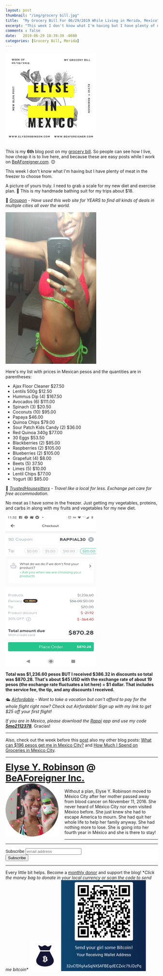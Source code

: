 ```yaml
---
layout: post
thumbnail: "/img/grocery bill.jpg"
title:  "My Grocery Bill For 06/29/2019 While Living in Merida, Mexico"
excerpt: "This week I don't know what I'm having but I have plenty of meat in the freezer to choose from."
comments : false
date:   2019-06-29 18:39:39 -0600
categories: [Grocery Bill, Merida]
---
```


<img src="/img/grocery bill.jpg" width="300" height="300" alt="Grocery Bill">

This is my <strong>6th</strong> blog post on my <a href="https://elyserobinson.com/grocery-bill-june-15" target="_blank">grocery bill</a>. So people can see how I live, how cheap it is to live here, and because these are easy posts while I work on <a href="http://www.beaforeigner.com" target="_blank">BeAForeigner.com</a>. 😊

This week I don't know what I'm having but I have plenty of meat in the freezer to choose from.

A picture of yours truly. I need to grab a scale for my new diet and exercise plan. 🧐 This is my handmade bathing suit for my trips about $18.

🗿 <i><a href="https://www.groupon.com/visitor_referral/h/ee4bce1e-84de-4387-a735-d59d04539960" target="_blank">Groupon</a> - Have used this web site for YEARS to find all kinds of deals in multiple cities all over the world.</i><br>

<img src="/img/me bathing suit.jpg" alt="" width="300" height="500">

Here's my list with prices in Mexican pesos and the quantities are in parentheses:
<ul>
	<li>Ajax Floor Cleaner $27.50</li>
	<li>Lentils 500g $12.50</li>
	<li>Hummus Dip (4) $167.50</li>
	<li>Avocados (6) $111.00</li>
	<li>Spinach (3) $20.50</li>
	<li>Coconuts (10) $95.00</li>
	<li>Papaya $46.00</li>
	<li>Quinoa Chips $79.00</li>
	<li>Sour Patch Kids Candy (2) $36.00</li>
	<li>Red Quinoa 340g $77.00</li>
	<li>30 Eggs $53.50</li>
	<li>Blackberries (2) $85.00</li>
	<li>Raspberries (2) $105.00</li>
	<li>Blueberries (2) $105.00</li>
	<li>Grapefuit (4) $8.00</li>
	<li>Beets (5) 37.50</li>
	<li>Limes (5) $10.00</li>
	<li>Lentil Chips $77.00</li>
	<li>Yogurt (8) $85.00</li>
</ul>

📆 <i><a href="https://www.awin1.com/awclick.php?gid=379678&mid=5759&awinaffid=323811&linkid=2562126&clickref=" target="_blank">TrustedHousesitters</a> - Travel like a local for less. Exchange pet care for free accommodation.</i><br>

No meat as I have some in the freezer. Just getting my vegetables, proteins, and carbs in along with my fruits and vegetables for my new diet.

<img src="/img/rappi bill.jpg" width="300" height="500">

<strong>Total was $1,236.60 pesos BUT I received $386.32 in discounts so total was $870.28. That's about $45 USD with the exchange rate of about 19 pesos (the exchange rate fluctuates a lot here) = $1 dollar. That includes the service fee, the tip, and any discounts I received.</strong>

🛳️ <i><a href="https://www.airfordable.com/referred?referrer=5a68bfc9535a390036c934f7" target="_blank">Airfordable</a> - Want to take a vacation but can't afford to pay for the whole flight right now? Check out Airfordable! Sign up with my link to get $25 off your first flight!</i><br>

<em>If you are in Mexico, please download the <a href="https://play.google.com/store/apps/details?id=com.grability.rappi&hl=en_US" target="_blank">Rappi</a> app and use my code <strong><a href="https://bnc.lt/scMl/wpOtVpWZxX" target="_blank">5mo2112378</a></strong>.</em> Gracias!

<hr>

Also, check out the week before this <a href="https://elyserobinson.com/grocery-bill-june-15" target="_blank">post</a> also my other blog posts: <a href="https://elyserobinson.com/196-pesos" target="_blank">What can $196 pesos get me in Mexico City?</a> and <a href="https://elyserobinson.com/spent-groceries-df" target="_blank">How Much I Spend on Groceries in Mexico City</a>.

<hr>

<div style="font-size: 30px; font-weight: bold;"><a href="https://elyserobinson.com" target="_blank">Elyse Y. Robinson</a> @ <a href="https://www.beaforeigner.com" target="_blank">BeAForeigner Inc.</a></div>
<div style="float: left; padding: 0 20px 20px 0;"><img src="/img/me86.gif" width="175" height="175" alt="Elyse Y. Robinson"></div>
<br>
Without a plan, Elyse Y. Robinson moved to México City after her mother passed away from blood cancer on November 11, 2016. She never heard of México City nor even visited México before. She just knew she had to escape America to mourn. She had quit her whole life to help her family anyway. She had nothing more to lose. She is going into her fourth year in México and she is there to stay!

<hr>

<div class="sharethis-inline-share-buttons"></div>

<hr>

<!-- Begin Mailchimp Signup Form -->
<link href="//cdn-images.mailchimp.com/embedcode/horizontal-slim-10_7.css" rel="stylesheet" type="text/css">
<style type="text/css">
	#mc_embed_signup{background:#fff; clear:left; font:14px Helvetica,Arial,sans-serif; width:100%;}
	/* Add your own Mailchimp form style overrides in your site stylesheet or in this style block.
	   We recommend moving this block and the preceding CSS link to the HEAD of your HTML file. */
</style>
<div id="mc_embed_signup">
<form action="https://elyserobinson.us14.list-manage.com/subscribe/post?u=d8681ae8829338461cc453b4a&amp;id=f1fd37520f" method="post" id="mc-embedded-subscribe-form" name="mc-embedded-subscribe-form" class="validate" target="_blank" novalidate>
    <div id="mc_embed_signup_scroll">
	<label for="mce-EMAIL">Subscribe</label>
	<input type="email" value="" name="EMAIL" class="email" id="mce-EMAIL" placeholder="email address" required>
    <!-- real people should not fill this in and expect good things - do not remove this or risk form bot signups-->
    <div style="position: absolute; left: -5000px;" aria-hidden="true"><input type="text" name="b_d8681ae8829338461cc453b4a_f1fd37520f" tabindex="-1" value=""></div>
    <div class="clear"><input type="submit" value="Subscribe" name="subscribe" id="mc-embedded-subscribe" class="button"></div>
    </div>
</form>
</div>

<!--End mc_embed_signup-->

<hr>

<div class="text-align: center">
Every little bit helps. Become a <a href="https://liberapay.com/elyserobinson" target="_blank">monthly donor</a> and support the blog! *<i>Click the money bag to donate in your local currency or scan the code to send me bitcoin</i>*
<a href="https://liberapay.com/elyserobinson" target="_blank"><img src="/img/419_money_bag_BTC_solid.gif" width="100" height="100" alt="Love Elyse? Send some money!"></a>

<picture>
  <source srcset="/img/bitcoin.webp" type="image/webp">
  <source srcset="/img/bitcoin.jpeg" type="image/jpeg">
  <img src="/img/bitcoin.jpeg" width="280" height="300" alt="Love Elyse? Send some bitcoin!">
</picture>
</div>
